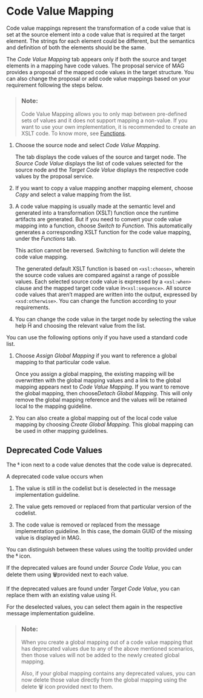 <!-- loioeb6dad8fdf6146cb980ee159738d5b16 -->

<link rel="stylesheet" type="text/css" href="../css/sap-icons.css"/>

# Code Value Mapping

Code value mappings represent the transformation of a code value that is set at the source element into a code value that is required at the target element. The strings for each element could be different, but the semantics and definition of both the elements should be the same.

The *Code Value Mapping* tab appears only if both the source and target elements in a mapping have code values. The proposal service of MAG provides a proposal of the mapped code values in the target structure. You can also change the proposal or add code value mappings based on your requirement following the steps below.

> ### Note:  
> Code Value Mapping allows you to only map between pre-defined sets of values and it does not support mapping a non-value. If you want to use your own implementation, it is recommended to create an XSLT code. To know more, see [Functions](functions-2ea22d0.md).

1.  Choose the source node and select *Code Value Mapping*.

    The tab displays the code values of the source and target node. The *Source Code Value* displays the list of code values selected for the source node and the *Target Code Value* displays the respective code values by the proposal service.

2.  If you want to copy a value mapping another mapping element, choose *Copy* and select a value mapping from the list.
3.  A code value mapping is usually made at the semantic level and generated into a transformation \(XSLT\) function once the runtime artifacts are generated. But if you need to convert your code value mapping into a function, choose *Switch to Function*. This automatically generates a corresponding XSLT function for the code value mapping, under the *Functions* tab.

    This action cannot be reversed. Switching to function will delete the code value mapping.

    The generated default XSLT function is based on `<xsl:choose>`, wherein the source code values are compared against a range of possible values. Each selected source code value is expressed by a `<xsl:when>` clause and the mapped target code value in`<xsl:sequence>`. All source code values that aren’t mapped are written into the output, expressed by `<xsd:otherwise>`. You can change the function according to your requirements.

4.  You can change the code value in the target node by selecting the value help <span class="SAP-icons"></span> and choosing the relevant value from the list.

You can use the following options only if you have used a standard code list.

1.  Choose *Assign Global Mapping* if you want to reference a global mapping to that particular code value.

    Once you assign a global mapping, the existing mapping will be overwritten with the global mapping values and a link to the global mapping appears next to *Code Value Mapping*. If you want to remove the global mapping, then choose*Detach Global Mapping*. This will only remove the global mapping reference and the values will be retained local to the mapping guideline.

2.  You can also create a global mapping out of the local code value mapping by choosing *Create Global Mapping*. This global mapping can be used in other mapping guidelines.



<a name="loioeb6dad8fdf6146cb980ee159738d5b16__section_f2r_ghh_gqb"/>

## Deprecated Code Values

The <span class="SAP-icons"></span> icon next to a code value denotes that the code value is deprecated.

A deprecated code value occurs when

1.  The value is still in the codelist but is deselected in the message implementation guideline.

2.  The value gets removed or replaced from that particular version of the codelist.
3.  The code value is removed or replaced from the message implementation guideline. In this case, the domain GUID of the missing value is displayed in MAG.

You can distinguish between these values using the tooltip provided under the <span class="SAP-icons"></span> icon.

If the deprecated values are found under *Source Code Value*, you can delete them using :wastebasket:provided next to each value.

If the deprecated values are found under *Target Code Value*, you can replace them with an existing value using <span class="SAP-icons"></span>.

For the deselected values, you can select them again in the respective message implementation guideline.

> ### Note:  
> When you create a global mapping out of a code value mapping that has deprecated values due to any of the above mentioned scenarios, then those values will not be added to the newly created global mapping.
> 
> Also, if your global mapping contains any deprecated values, you can now delete those value directly from the global mapping using the delete :wastebasket: icon provided next to them.


